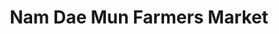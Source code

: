 ---
title: "Nam Dae Mun Farmers Market"
url: /smyrna/nam-dae-mun-farmers-market/
shop: Supermarkt
---
